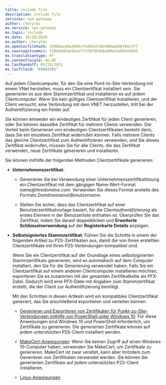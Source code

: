 ```yaml
---
title: include file
description: include file
services: vpn-gateway
author: cherylmc
ms.service: vpn-gateway
ms.topic: include
ms.date: 10/28/2020
ms.author: cherylmc
ms.openlocfilehash: 34986ac80a309bcfd495e5782496ba560f84c5f7
ms.sourcegitcommit: f28ebb95ae9aaaff3f87d8388a09b41e0b3445b5
ms.translationtype: HT
ms.contentlocale: de-DE
ms.lasthandoff: 03/29/2021
ms.locfileid: "93041591"
---
```

Auf jedem Clientcomputer, für den Sie eine Point-to-Site-Verbindung mit einem VNet herstellen, muss ein Clientzertifikat installiert sein. Sie generieren es aus dem Stammzertifikat und installieren es auf jedem Clientcomputer. Wenn Sie kein gültiges Clientzertifikat installieren, und der Client versucht, eine Verbindung mit dem VNET herzustellen, tritt bei der Authentifizierung ein Fehler auf.

Sie können entweder ein eindeutiges Zertifikat für jeden Client generieren, oder Sie können dasselbe Zertifikat für mehrere Clients verwenden. Der Vorteil beim Generieren von eindeutigen Clientzertifikaten besteht darin, dass Sie ein einzelnes Zertifikat widerrufen können. Falls mehrere Clients das gleiche Clientzertifikat zum Authentifizieren verwenden, und Sie dieses Zertifikat widerrufen, müssen Sie für alle Clients, die das Zertifikat verwenden, neue Zertifikate generieren und installieren.

Sie können mithilfe der folgenden Methoden Clientzertifikate generieren:

* **Unternehmenszertifikat:**

  * Generieren Sie bei Verwendung einer Unternehmenszertifikatlösung ein Clientzertifikat mit dem gängigen Name-Wert-Format *name\@ihredomäne.com*. Verwenden Sie dieses Format anstelle des Formats *Domänenname\Benutzername*.

  * Stellen Sie sicher, dass das Clientzertifikat auf einer Benutzerzertifikatvorlage basiert, für die *Clientauthentifizierung* als erstes Element in der Benutzerliste enthalten ist. Überprüfen Sie das Zertifikat, indem Sie darauf doppelklicken und **Erweiterte Schlüsselverwendung** auf der **Registerkarte Details** anzeigen.

* **Selbstsigniertes Stammzertifikat**: Führen Sie die Schritte in einem der folgenden Artikel zu P2S-Zertifikaten aus, damit die von Ihnen erstellten Clientzertifikate mit Ihren P2S-Verbindungen kompatibel sind.

  Wenn Sie ein Clientzertifikat auf der Grundlage eines selbstsignierten Stammzertifikats generieren, wird es automatisch auf dem Computer installiert, den Sie für die Generierung verwendet haben. Falls Sie ein Clientzertifikat auf einem anderen Clientcomputer installieren möchten, exportieren Sie es zusammen mit der gesamten Zertifikatkette als PFX-Datei. Dadurch wird eine PFX-Datei mit Angaben zum Stammzertifikat erstellt, die der Client zur Authentifizierung benötigt.

  Mit den Schritten in diesen Artikeln wird ein kompatibles Clientzertifikat generiert, das Sie anschließend exportieren und verteilen können.

  * [Generieren und Exportieren von Zertifikaten für Punkt-zu-Site-Verbindungen mithilfe von PowerShell unter Windows 10](../articles/vpn-gateway/vpn-gateway-certificates-point-to-site.md#clientcert): Für diese Anweisungen sind Windows 10 und PowerShell erforderlich, um Zertifikate zu generieren. Die generierten Zertifikate können auf jedem unterstützten P2S-Client installiert werden.

  * [MakeCert-Anweisungen](../articles/vpn-gateway/vpn-gateway-certificates-point-to-site-makecert.md): Wenn Sie keinen Zugriff auf einen Windows 10-Computer haben, verwenden Sie MakeCert, um Zertifikate zu generieren. MakeCert ist zwar veraltet, kann aber trotzdem zum Generieren von Zertifikaten verwendet werden. Sie können die generierten Zertifikate auf jedem unterstützten P2S-Client installieren.

  * [Linux-Anweisungen](../articles/vpn-gateway/vpn-gateway-certificates-point-to-site-linux.md)